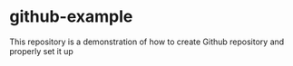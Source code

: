 # github-example
This repository is a demonstration of  how to create Github repository and properly set it up
